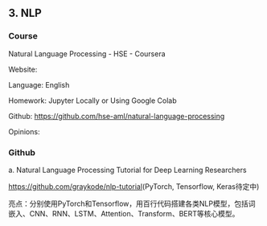 ## 3. NLP

### Course

Natural Language Processing - HSE - Coursera

Website: 

Language: English

Homework: Jupyter Locally or Using Google Colab

Github: https://github.com/hse-aml/natural-language-processing

Opinions: 

### Github

a. Natural Language Processing Tutorial for Deep Learning Researchers

<https://github.com/graykode/nlp-tutorial>(PyTorch, Tensorflow, Keras待定中)

亮点：分别使用PyTorch和Tensorflow，用百行代码搭建各类NLP模型，包括词嵌入、CNN、RNN、LSTM、Attention、Transform、BERT等核心模型。
